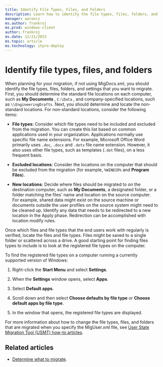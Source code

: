 ```yaml
---
title: Identify File Types, Files, and Folders
description: Learn how to identify the file types, files, folders, and settings that you want to migrate when you're planning your migration.
manager: aaroncz
ms.author: frankroj
ms.prod: windows-client
author: frankroj
ms.date: 12/21/2023
ms.topic: article
ms.technology: itpro-deploy
---
```


# Identify file types, files, and folders

When planning for your migration, if not using MigDocs.xml, you should identify the file types, files, folders, and settings that you want to migrate. First, you should determine the standard file locations on each computer, such as **My Documents** , `C:\Data` , and company-specified locations, such as `\\EngineeringDrafts`. Next, you should determine and locate the non-standard locations. For non-standard locations, consider the following items:

- **File types**: Consider which file types need to be included and excluded from the migration. You can create this list based on common applications used in your organization. Applications normally use specific file name extensions. For example, Microsoft Office Word primarily uses `.doc`, `.docx` and `.dotx` file name extension. However, it also uses other file types, such as templates (`.dot` files), on a less frequent basis.

- **Excluded locations**: Consider the locations on the computer that should be excluded from the migration (for example, `%WINDIR%` and **Program Files**).

- **New locations**: Decide where files should be migrated to on the destination computer, such as **My Documents**, a designated folder, or a folder matching the files' name and location on the source computer. For example, shared data might exist on the source machine or documents outside the user profiles on the source system might need to be cleaned up. Identify any data that needs to be redirected to a new location in the Apply phase. Redirection can be accomplished with location modify rules.

Once which files and file types that the end users work with regularly is verified, locate the files and file types. Files might be saved to a single folder or scattered across a drive. A good starting point for finding files types to include is to look at the registered file types on the computer.

To find the registered file types on a computer running a currently supported version of Windows:

1. Right-click the **Start Menu** and select **Settings**.

1. When the **Settings** window opens, select **Apps**.

1. Select **Default apps**.

1. Scroll down and then select **Choose defaults by file type** or **Choose default apps by file type**.

1. In the window that opens, the registered file types are displayed.

For more information about how to change the file types, files, and folders that are migrated when you specify the MigUser.xml file, see [User State Migration Tool (USMT) how-to articles](usmt-how-to.md).

## Related articles

- [Determine what to migrate](usmt-determine-what-to-migrate.md).
